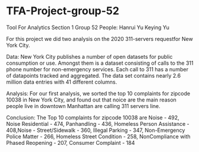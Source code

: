 # TFA-Project-group-52

Tool For Analytics Section 1 Group 52
People: Hanrui Yu  Keying Yu

For this project we did two analysis on the 2020 311-servers requestfor New York City.

Data:
New York City publishes a number of open datasets for public consumption or use. Amongst them is a dataset consisting of calls to the 311 phone number for non-emergency services. Each call to 311 has a number of datapoints tracked and aggregated. The data set contains nearly 2.6 million data entries with 41 different columns. 


Analysis:
For our first analysis, we sorted the top 10 complaints for zipcode 10038 in New York City, and found out that noice are the main reason people live in downtown Manhattan are calling 311 servers line. 

Conclusion:
The Top 10 complaints for zipcode 10038 are  Noise - 492, Noise Residential - 474, Panhandling - 436, Homeless Person Assistance - 408,Noise - Street/Sidewalk - 360, Illegal Parking - 347, Non-Emergency Police Matter - 266, Homeless Street Condition - 258, NonCompliance with Phased Reopening - 207, Consumer Complaint - 184
